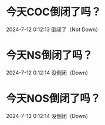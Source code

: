 # 今天COC倒闭了吗？

2024-7-12 0:12:13 倒闭了（Not Down）

# 今天NS倒闭了吗？

2024-7-12 0:12:14 没倒闭（Down）

# 今天NOS倒闭了吗？

2024-7-12 0:12:14 没倒闭（Down）

